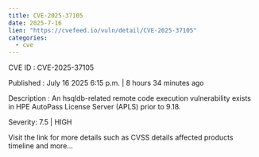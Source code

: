 ```yaml
--- 
title: CVE-2025-37105
date: 2025-7-16
lien: "https://cvefeed.io/vuln/detail/CVE-2025-37105"
categories:
  - cve
---
```


CVE ID : CVE-2025-37105

Published :  July 16
2025
6:15 p.m. | 8 hours
34 minutes ago

Description : An hsqldb-related remote code execution vulnerability exists in HPE AutoPass License Server (APLS) prior to 9.18.

Severity: 7.5 | HIGH

Visit the link for more details
such as CVSS details
affected products
timeline
and more...
